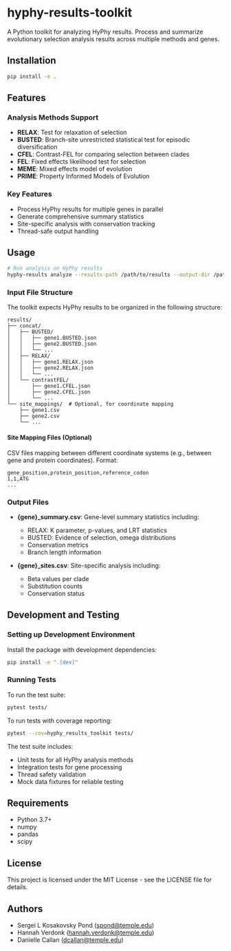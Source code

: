 # hyphy-results-toolkit
A Python toolkit for analyzing HyPhy results. Process and summarize evolutionary selection analysis results across multiple methods and genes.

## Installation

```bash
pip install -e .
```

## Features

### Analysis Methods Support
- **RELAX**: Test for relaxation of selection
- **BUSTED**: Branch-site unrestricted statistical test for episodic diversification
- **CFEL**: Contrast-FEL for comparing selection between clades
- **FEL**: Fixed effects likelihood test for selection
- **MEME**: Mixed effects model of evolution
- **PRIME**: Property Informed Models of Evolution

### Key Features
- Process HyPhy results for multiple genes in parallel
- Generate comprehensive summary statistics
- Site-specific analysis with conservation tracking
- Thread-safe output handling

## Usage

```bash
# Run analysis on HyPhy results
hyphy-results analyze --results-path /path/to/results --output-dir /path/to/output --site-mappings /path/to/mappings
```

### Input File Structure

The toolkit expects HyPhy results to be organized in the following structure:

```
results/
├── concat/
│   ├── BUSTED/
│   │   ├── gene1.BUSTED.json
│   │   ├── gene2.BUSTED.json
│   │   └── ...
│   ├── RELAX/
│   │   ├── gene1.RELAX.json
│   │   ├── gene2.RELAX.json
│   │   └── ...
│   └── contrastFEL/
│       ├── gene1.CFEL.json
│       ├── gene2.CFEL.json
│       └── ...
└── site_mappings/  # Optional, for coordinate mapping
    ├── gene1.csv
    ├── gene2.csv
    └── ...
```

#### Site Mapping Files (Optional)
CSV files mapping between different coordinate systems (e.g., between gene and protein coordinates). Format:
```csv
gene_position,protein_position,reference_codon
1,1,ATG
...
```

### Output Files
- **{gene}_summary.csv**: Gene-level summary statistics including:
  - RELAX: K parameter, p-values, and LRT statistics
  - BUSTED: Evidence of selection, omega distributions
  - Conservation metrics
  - Branch length information

- **{gene}_sites.csv**: Site-specific analysis including:
  - Beta values per clade
  - Substitution counts
  - Conservation status

## Development and Testing

### Setting up Development Environment

Install the package with development dependencies:

```bash
pip install -e ".[dev]"
```

### Running Tests

To run the test suite:

```bash
pytest tests/
```

To run tests with coverage reporting:

```bash
pytest --cov=hyphy_results_toolkit tests/
```

The test suite includes:
- Unit tests for all HyPhy analysis methods
- Integration tests for gene processing
- Thread safety validation
- Mock data fixtures for reliable testing

## Requirements

- Python 3.7+
- numpy
- pandas
- scipy

## License

This project is licensed under the MIT License - see the LICENSE file for details.

## Authors

- Sergei L Kosakovsky Pond (spond@temple.edu)
- Hannah Verdonk (hannah.verdonk@temple.edu)
- Danielle Callan (dcallan@temple.edu)
